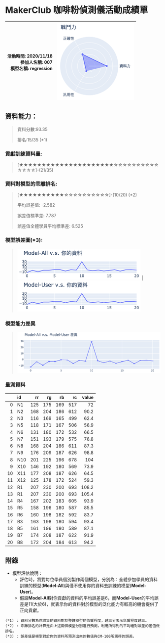 # MakerClub 咖啡粉偵測儀活動成績單 
| 活動時間: 2020/11/18<br>參加人名稱: **007**<br>模型名稱: **regression** | ![](000.png) |
|-----:|-------------:|
## 資料能力：
> 資料分數:93.35
>
> 排名:15/35 (*1)
### 貢獻訓練資料量:
> 	[★★★★★★★★★★★★★★★★★★★★★☆☆☆☆☆☆☆☆☆☆☆☆☆☆]-(21/35)
### 資料對模型的乖離排名:
> 	[★★★★★★★★★★☆☆☆☆☆☆☆☆☆☆]-(10/20) (*2)
>
> 	平均誤差值: -2.582
>
> 	誤差值標準差: 7.787
>
> 	誤差值全體學員平均標準差: 6.525
### 模型誤差圖(*3):
> ![001](001.png)	|![002](002.png)
### 模型能力差異
> ![003](003.png)
### 量測資料
|    | id   |   rr |   rg |   rb |   rc |   value |
|---:|:-----|-----:|-----:|-----:|-----:|--------:|
|  0 | N1   |  125 |  175 |  169 |  517 |    72   |
|  1 | N2   |  168 |  204 |  186 |  612 |    90.2 |
|  2 | N3   |  116 |  169 |  165 |  499 |    62.4 |
|  3 | N5   |  118 |  171 |  167 |  506 |    56.9 |
|  4 | N6   |  131 |  180 |  172 |  532 |    66.5 |
|  5 | N7   |  151 |  193 |  179 |  575 |    76.8 |
|  6 | N8   |  168 |  204 |  186 |  611 |    87.3 |
|  7 | N9   |  176 |  209 |  187 |  626 |    98.8 |
|  8 | N10  |  201 |  225 |  196 |  678 |   104   |
|  9 | X10  |  146 |  192 |  180 |  569 |    73.9 |
| 10 | X11  |  177 |  208 |  187 |  626 |    64.5 |
| 11 | X12  |  125 |  178 |  172 |  524 |    59.3 |
| 12 | R1   |  207 |  230 |  200 |  693 |   108.2 |
| 13 | R1   |  207 |  230 |  200 |  693 |   105.4 |
| 14 | R4   |  167 |  202 |  183 |  605 |    93.9 |
| 15 | R5   |  158 |  196 |  180 |  587 |    85.5 |
| 16 | R6   |  160 |  198 |  182 |  592 |    83.7 |
| 17 | B3   |  163 |  198 |  180 |  594 |    93.4 |
| 18 | B5   |  161 |  196 |  180 |  589 |    87.1 |
| 19 | B7   |  174 |  208 |  187 |  622 |    91.9 |
| 20 | B8   |  172 |  204 |  184 |  613 |    94.2 |
## 附錄
* 模型評估說明：
  - 評估時，將對每位學員個別製作兩個模型，分別為：全體參加學員的資料訓練的模型(**Model-All**)與僅不使用你的資料去訓練的模型(**Model-User**)。
  - 假設**Model-All**對你貢獻的資料的平均誤差是6，而**Model-User**的平均誤差是11(大於6)，就表示你的資料對於模型的泛化能力有較高的機會提供了正向貢獻。
```
(*1) : 資料分數為你收集的資料對於整體模型的影響程度，越高分表示影響程度越高。
(*2) : 乖離排名的計算是由上述兩個模型分別進行預測，利用所得到的平均絕對誤差的差值做排名。
(*3) : 誤差值是模型對於你的資料所預測出來的數值與CM-100所測得的誤差。
```
